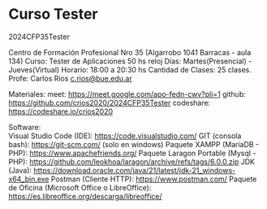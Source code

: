 # Curso Tester
2024CFP35Tester

Centro de Formación Profesional Nro 35  (Algarrobo 1041 Barracas - aula 134)
Curso:  Tester de Aplicaciones   50 hs reloj
Días:   Martes(Presencial) -    Jueves(Virtual)
Horario:    18:00 a 20:30 hs
Cantidad de Clases: 25 clases.
Profe:  Carlos Rios             c.rios@bue.edu.ar

Materiales: 
        meet:   https://meet.google.com/apo-fedn-cwv?pli=1
        github: https://github.com/crios2020/2024CFP35Tester
        codeshare:  https://codeshare.io/crios2020

Software:   
        Visual Studio Code (IDE): https://code.visualstudio.com/
        GIT (consola bash): https://git-scm.com/        (solo en windows)
        Paquete XAMPP (MariaDB - PHP): https://www.apachefriends.org/
        Paquete Laragon Portable (Mysql - PHP): https://github.com/leokhoa/laragon/archive/refs/tags/6.0.0.zip
        JDK (Java): https://download.oracle.com/java/21/latest/jdk-21_windows-x64_bin.exe
        Postman (Cliente HTTP): https://www.postman.com/
        Paquete de Oficina (Microsoft Office o LibreOffice): https://es.libreoffice.org/descarga/libreoffice/
        
